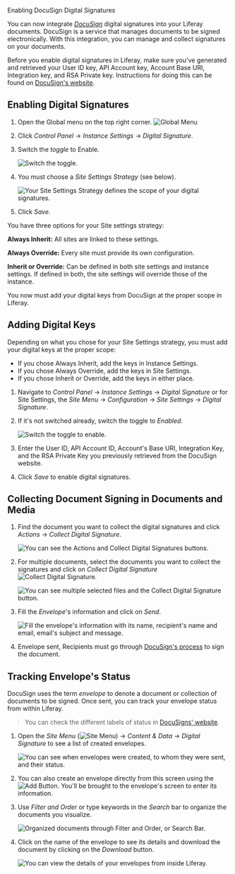 ﻿Enabling DocuSign Digital Signatures
<!--Why did you change "digital signatures" (plural) to "digital signature" (singular) throughout the file? - Rich .. During SME review we talked about this, it was a request from the devs. Saying that the feature is "Enable Digital Signature", we revised the article and left the mentions to the button as singular and when mentioning signatures in general in the plural as it makes more sense for us - Eve/Fábio -->
You can now integrate [*DocuSign*](https://www.docusign.com/) digital signatures into your Liferay documents. DocuSign is a service that manages documents to be signed electronically. With this integration, you can manage and collect signatures on your documents.

Before you enable digital signatures in Liferay, make sure you've generated and retrieved your User ID key, API Account key, Account Base URI, Integration key, and RSA Private key. Instructions for doing this can be found on [DocuSign's website](https://support.docusign.com/en/guides/ndse-admin-guide-api-and-keys). 

## Enabling Digital Signatures

1. Open the Global menu on the top right corner. ![Global Menu](../../../images/icon-applications-menu.png)

1. Click *Control Panel* &rarr; *Instance Settings* &rarr; *Digital Signature*. 

1. Switch the *toggle* to Enable.

    ![Switch the toggle.](./images/01.png)

1. You must choose a *Site Settings Strategy* (see below).

    ![Your Site Settings Strategy defines the scope of your digital signatures.](./images/02.png)

1. Click *Save*. 

You have three options for your Site settings strategy: 

**Always Inherit:** All sites are linked to these settings.

**Always Override:** Every site must provide its own configuration.

**Inherit or Override:** Can be defined in both site settings and instance settings. If defined in both, the site settings will override those of the instance.

You now must add your digital keys from DocuSign at the proper scope in Liferay. 

## Adding Digital Keys

Depending on what you chose for your Site Settings strategy, you must add your digital keys at the proper scope: 

- If you chose Always Inherit, add the keys in Instance Settings. 
- If you chose Always Override, add the keys in Site Settings. 
- If you chose Inherit or Override, add the keys in either place.

1. Navigate to _Control Panel_ &rarr; _Instance Settings_ &rarr; _Digital Signature_ or for Site Settings, the _Site Menu_ &rarr; _Configuration_ &rarr; _Site Settings_ &rarr; _Digital Signature_. 

1. If it's not switched already, switch the toggle to _Enabled_.

    ![Switch the toggle to enable.](./images/03.png)

1. Enter the User ID, API Account ID, Account's Base URI, Integration Key, and the RSA Private Key you previously retrieved from the DocuSign website. 

1. Click *Save* to enable digital signatures. 

## Collecting Document Signing in Documents and Media

1. Find the document you want to collect the digital signatures and click *Actions* &rarr; *Collect Digital Signature*.

    ![You can see the Actions and Collect Digital Signatures buttons.](./images/04.png) 

1. For multiple documents, select the documents you want to collect the signatures and click on *Collect Digital Signature* ![Collect Digital Signature](../../../images/icon-digital-signature.png). 

    ![You can see multiple selected files and the Collect Digital Signature button.](./images/05.png)

1. Fill the *Envelope*'s information and click on *Send*. 

    ![Fill the envelope's information with its name, recipient's name and email, email's subject and message.](./images/06.png)
    <!--Changing this screenshot to one filled in is in our list, since we'll have a meeting to retake all the screenshots with devs we'll replace this one then.-->

1. Envelope sent, Recipients must go through [DocuSign's process](https://www.docusign.com/products/electronic-signature) to sign the document. 

## Tracking Envelope's Status

DocuSign uses the term _envelope_ to denote a document or collection of documents to be signed. Once sent, you can track your envelope status from within Liferay. 
>You can check the different labels of status in [DocuSigns' website](https://support.docusign.com/en/guides/ndse-user-guide-document-status). 

1. Open the *Site Menu* (![Site Menu](../../../images/icon-menu.png)) &rarr; _Content & Data_ &rarr; _Digital Signature_ to see a list of created envelopes. 

    ![You can see when envelopes were created, to whom they were sent, and their status.](./images/07.png)

1. You can also create an envelope directly from this screen using the ![Add Button](../../../images/icon-add.png). You'll be brought to the envelope's screen to enter its information. 

1. Use *Filter and Order* or type keywords in the *Search* bar to organize the documents you visualize.    

    ![Organized documents through Filter and Order, or Search Bar.](./images/08.png)

1. Click on the name of the envelope to see its details and download the document by clicking on the *Download* button. 

    ![You can view the details of your envelopes from inside Liferay.](./images/09.png)

<!--Some screenshots from this article have to be modified, because the feature is still under development, so we decided to write the doc anyway, send it to Rich and later change just the images not to delay the process -Eve/Fábio -->
    

    